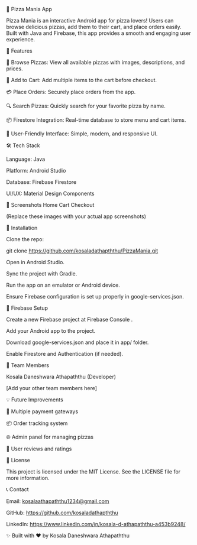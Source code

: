 🍕 Pizza Mania App

Pizza Mania is an interactive Android app for pizza lovers! Users can browse delicious pizzas, add them to their cart, and place orders easily. Built with Java and Firebase, this app provides a smooth and engaging user experience.

📌 Features

🍕 Browse Pizzas: View all available pizzas with images, descriptions, and prices.

🛒 Add to Cart: Add multiple items to the cart before checkout.

💳 Place Orders: Securely place orders from the app.

🔍 Search Pizzas: Quickly search for your favorite pizza by name.

📦 Firestore Integration: Real-time database to store menu and cart items.

📱 User-Friendly Interface: Simple, modern, and responsive UI.

🛠 Tech Stack

Language: Java

Platform: Android Studio

Database: Firebase Firestore

UI/UX: Material Design Components

🎨 Screenshots
Home Cart Checkout

(Replace these images with your actual app screenshots)

🚀 Installation

Clone the repo:

git clone https://github.com/kosaladathapththu/PizzaMania.git

Open in Android Studio.

Sync the project with Gradle.

Run the app on an emulator or Android device.

Ensure Firebase configuration is set up properly in google-services.json.

🔗 Firebase Setup

Create a new Firebase project at Firebase Console
.

Add your Android app to the project.

Download google-services.json and place it in app/ folder.

Enable Firestore and Authentication (if needed).

👥 Team Members

Kosala Daneshwara Athapaththu (Developer)

[Add your other team members here]

💡 Future Improvements

🍕 Multiple payment gateways

📦 Order tracking system

🌐 Admin panel for managing pizzas

💬 User reviews and ratings

📄 License

This project is licensed under the MIT License.
See the LICENSE
file for more information.

📞 Contact

Email: kosalaathapaththu1234@gmail.com

GitHub: https://github.com/kosaladathapththu

LinkedIn: https://www.linkedin.com/in/kosala-d-athapaththu-a453b9248/

✨ Built with ❤️ by Kosala Daneshwara Athapaththu

